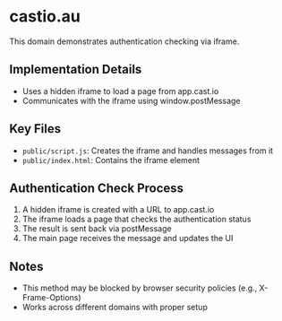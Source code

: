 # castio.au

This domain demonstrates authentication checking via iframe.

## Implementation Details

- Uses a hidden iframe to load a page from app.cast.io
- Communicates with the iframe using window.postMessage

## Key Files

- `public/script.js`: Creates the iframe and handles messages from it
- `public/index.html`: Contains the iframe element

## Authentication Check Process

1. A hidden iframe is created with a URL to app.cast.io
2. The iframe loads a page that checks the authentication status
3. The result is sent back via postMessage
4. The main page receives the message and updates the UI

## Notes

- This method may be blocked by browser security policies (e.g., X-Frame-Options)
- Works across different domains with proper setup